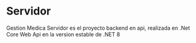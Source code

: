 # Servidor
 Gestion Medica Servidor es el proyecto backend en api, realizada en .Net Core Web Api en la version estable de .NET 8
